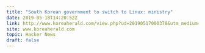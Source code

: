 ```yaml
---
title: "South Korean government to switch to Linux: ministry"
date: 2019-05-18T14:20:52Z
link: http://www.koreaherald.com/view.php?ud=20190517000378&utm_medium=RSS&utm_source=hune
site: www.koreaherald.com
topic: Hacker News
draft: false
---
```

